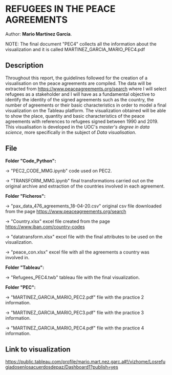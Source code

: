 # REFUGEES IN THE PEACE AGREEMENTS

Author: **Mario Martínez García**.

NOTE: The final document "PEC4" collects all the information about the visualization and it is called MARTINEZ_GARCIA_MARIO_PEC4.pdf

## Description

Throughout this report, the guidelines followed for the creation of a visualisation on the peace agreements are compiled. The data will be extracted from https://www.peaceagreements.org/search where I will select refugees as a stakeholder and I will have as a fundamental objective to identify the identity of the signed agreements such as the country, the number of agreements or their basic characteristics in order to model a final visualization on the Tableau platform. The visualization obtained will be able to show the place, quantity and basic characteristics of the peace agreements with references to refugees signed between 1990 and 2019. This visualisation is developed in the UOC's _master's degree in data science_, more specifically in the subject of _Data visualisation_.


## File 

__Folder "Code_Python":__

  &rarr; "PEC2_CODE_MMG.ipynb" code used on PEC2.

  &rarr; "TRANSFORM_MMG.ipynb" final transformations carried out on the original archive and extraction of the countries involved in each agreement.
                 
                 
__Folder "Ficheros":__

  &rarr; "pax_data_476_agreements_18-04-20.csv" original csv file downloaded from the page https://www.peaceagreements.org/search
  
  &rarr; "Country.xlsx" excel file created from the page https://www.iban.com/country-codes
  
  &rarr; "datatransform.xlsx" excel file with the final attributes to be used on the visualization.
  
  &rarr; "peace_con.xlsx" excel file with all the agreements a country was involved in.

__Folder "Tableau":__

  &rarr; "Refugees_PEC4.twb" tableau file with the final visualization.
  
__Folder "PEC":__

  &rarr; "MARTINEZ_GARCIA_MARIO_PEC2.pdf" file with the practice 2 information.
  
  &rarr; "MARTINEZ_GARCIA_MARIO_PEC3.pdf" file with the practice 3 information.
  
  &rarr; "MARTINEZ_GARCIA_MARIO_PEC4.pdf" file with the practice 4 information.

## Link to visualization

https://public.tableau.com/profile/mario.mart.nez.garc.a#!/vizhome/Losrefugiadosenlosacuerdosdepaz/Dashboard1?publish=yes
